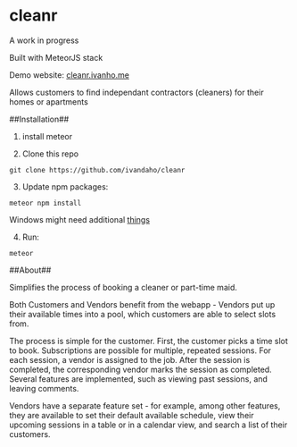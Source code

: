 # cleanr

A work in progress

Built with MeteorJS stack

Demo website: [cleanr.ivanho.me](http://cleanr.ivanho.me)

Allows customers to find independant contractors (cleaners) for their homes or apartments

##Installation##

1. install meteor

2. Clone this repo

  `git clone https://github.com/ivandaho/cleanr`

3. Update npm packages:

  `meteor npm install`

  Windows might need additional [things](https://github.com/nodejs/node-gyp#installation)

4. Run:

  `meteor`


##About##

Simplifies the process of booking a cleaner or part-time maid.

Both Customers and Vendors benefit from the webapp - Vendors put up their available times into a pool, which customers are able to select slots from.


The process is simple for the customer. First, the customer picks a time slot to book. Subscriptions are possible for multiple, repeated sessions. For each session, a vendor is assigned to the job. After the session is completed, the corresponding vendor marks the session as completed. Several features are implemented, such as viewing past sessions, and leaving comments.


Vendors have a separate feature set - for example, among other features, they are available to set their default available schedule, view their upcoming sessions in a table or in a calendar view, and search a list of their customers.
